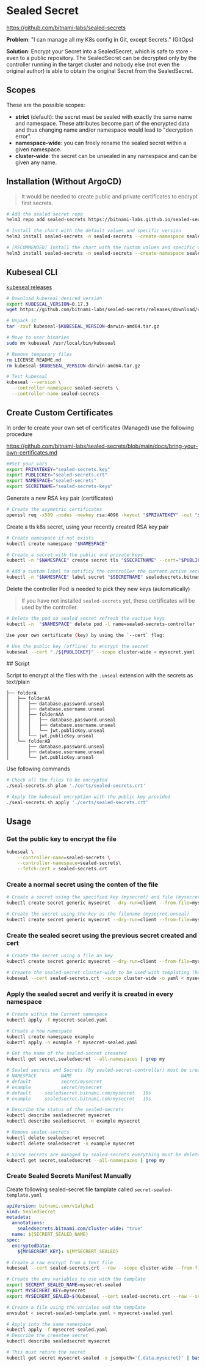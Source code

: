 # Sealed Secret

https://github.com/bitnami-labs/sealed-secrets

**Problem**: "I can manage all my K8s config in Git, except Secrets." (GitOps)

**Solution**: Encrypt your Secret into a SealedSecret, which is safe to store - even to a public repository. The SealedSecret can be decrypted only by the controller running in the target cluster and nobody else (not even the original author) is able to obtain the original Secret from the SealedSecret.

## Scopes

These are the possible scopes:

* **strict** (default): the secret must be sealed with exactly the same name and namespace. These attributes become part of the encrypted data and thus changing name and/or namespace would lead to "decryption error".
* **namespace-wide**: you can freely rename the sealed secret within a given namespace.
* **cluster-wide**: the secret can be unsealed in any namespace and can be given any name.

## Installation (Without ArgoCD)

> It would be needed to create public and private certificates to encrypt first secrets.

```bash
# Add the sealed secret repo
helm3 repo add sealed-secrets https://bitnami-labs.github.io/sealed-secrets

# Install the chart with the default values and specific version
helm3 install sealed-secrets -n sealed-secrets --create-namespace sealed-secrets/sealed-secrets --version 2.1.2

# [RECOMMENDED] Install the chart with the custom values and specific version (argocd/sealed-secrets.yaml)
helm3 install sealed-secrets -n sealed-secrets --create-namespace sealed-secrets/sealed-secrets --version 2.1.2 --set keyrenewperiod=720h0m0s
```

## Kubeseal CLI

[kubeseal releases](https://github.com/bitnami-labs/sealed-secrets/releases)

```bash
# Download kubeseal desired version
export KUBESEAL_VERSION=0.17.3
wget https://github.com/bitnami-labs/sealed-secrets/releases/download/v$KUBESEAL_VERSION/kubeseal-$KUBESEAL_VERSION-darwin-amd64.tar.gz

# Unpack it 
tar -zxvf kubeseal-$KUBESEAL_VERSION-darwin-amd64.tar.gz

# Move to user binaries
sudo mv kubeseal /usr/local/bin/kubeseal

# Remove temporary files
rm LICENSE README.md
rm kubeseal-$KUBESEAL_VERSION-darwin-amd64.tar.gz

# Test kubeseal 
kubeseal --version \
  --controller-namespace sealed-secrets \
  --controller-name sealed-secrets
```

## Create Custom Certificates

In order to create your own set of certificates (Managed) use the following procedure

https://github.com/bitnami-labs/sealed-secrets/blob/main/docs/bring-your-own-certificates.md

```bash
##Set your vars
export PRIVATEKEY="sealed-secrets.key"
export PUBLICKEY="sealed-secrets.crt"
export NAMESPACE="sealed-secrets"
export SECRETNAME="sealed-secrets-keys"
```

Generate a new RSA key pair (certificates)

```bash
# Create the asymetric certificates
openssl req -x509 -nodes -newkey rsa:4096 -keyout "$PRIVATEKEY" -out "$PUBLICKEY" -subj "/CN=sealed-secret/O=sealed-secret"
```

Create a tls k8s secret, using your recently created RSA key pair

```bash
# Create namespace if not exists
kubectl create namespace "$NAMESPACE"

# Create a secret with the public and private keys
kubectl -n "$NAMESPACE" create secret tls "$SECRETNAME" --cert="$PUBLICKEY" --key="$PRIVATEKEY"

# Add a custom label to notificy the controller the current active secret to use
kubectl -n "$NAMESPACE" label secret "$SECRETNAME" sealedsecrets.bitnami.com/sealed-secrets-key=active
```

Delete the controller Pod is needed to pick they new keys (automatically)

> If you have not installed `sealed-secrets` yet, these certificates will be used by the controller.

```bash
# Delete the pod so sealed secret refresh the aactive keys
kubectl -n  "$NAMESPACE" delete pod -l name=sealed-secrets-controller

Use your own certificate (key) by using the `--cert` flag:

# Use the public key (offline) to encrypt the secret
kubeseal --cert "./${PUBLICKEY}" --scope cluster-wide < mysecret.yaml | kubectl apply -f-
```

## Script

Script to encrypt al the files with the `.unseal` extension with the secrets as text/plain

```console
├── folderA
│   ├── folderAA
│   │   ├── database.password.unseal
│   │   ├── database.username.unseal
│   │   ├── folderAAA
│   │   │   ├── database.password.unseal
│   │   │   ├── database.username.unseal
│   │   │   └── jwt.publicKey.unseal
│   │   └── jwt.publicKey.unseal
│   └── folderAB
│       ├── database.password.unseal
│       ├── database.username.unseal
│       └── jwt.publicKey.unseal
```

Use following commands

```bash
# Check all the files to be encrypted
./seal-secrets.sh plan './certs/sealed-secrets.crt'

# Apply the kubeseal encryption with the public key provided
./seal-secrets.sh apply './certs/sealed-secrets.crt'
```

## Usage

### Get the public key to encrypt the file

```bash
kubeseal \
    --controller-name=sealed-secrets \
    --controller-namespace=sealed-secrets\
    --fetch-cert > sealed-secrets.crt
```

### Create a normal secret using the conten of the file

```bash
# Create a secret using the specified key (mysecret) and file (mysecret.unseal)
kubectl create secret generic mysecret --dry-run=client --from-file=mysecret=mysecret.unseal -o yaml > mysecret.yaml

# Create the secret using the key as the filename (mysecret.unseal)
kubectl create secret generic mysecret --dry-run=client --from-file=mysecret.unseal -o yaml > mysecret.yaml
```

### Create the sealed secret using the previous secret created and cert

```bash
# Create the secret using a file an key
kubectl create secret generic mysecret --dry-run=client --from-file=mysecret=mysecret.unseal -o yaml > mysecret.yaml

# Creaete the sealed-secret cluster-wide to be used with templating (helm chaart)
kubeseal --cert sealed-secrets.crt --scope cluster-wide -o yaml < mysecret.yaml > mysecret-sealed.yaml
```

### Apply the sealed secret and verify it is created in every namespace

```bash
# Create within the Current namespace
kubectl apply -f mysecret-sealed.yaml

# Create a new namespace
kubectl create namespace example
kubectl apply -n example -f mysecret-sealed.yaml

# Get the name of the sealed-secret creaated
kubectl get secret,sealedsecret --all-namespaces | grep my

# Sealed secrets and Secrets (by sealed-secret-controller) must be created in both namespaces
# NAMESPACE         NAME                                                        TYPE                                  DATA   AGE
# default           secret/mysecret                                             Opaque                                1      19s
# example           secret/mysecret                                             Opaque                                1      19s
# default     sealedsecret.bitnami.com/mysecret   19s
# example     sealedsecret.bitnami.com/mysecret   19s

# Describe the status of the sealed-secrets
kubectl describe sealedsecret mysecret
kubectl describe sealedsecret -n example mysecret

# Remove sealec-secrets
kubectl delete sealedsecret mysecret
kubectl delete sealedsecret -n example mysecret

# Since secrets are managed by sealed-secrets everything must be deleted
kubectl get secret,sealedsecret --all-namespaces | grep my

```

### Create Sealed Secrets Manifest Manually

Create following sealed-secret file tamplate called `secret-sealed-template.yaml`

```yaml
apiVersion: bitnami.com/v1alpha1
kind: SealedSecret
metadata:
  annotations:
    sealedsecrets.bitnami.com/cluster-wide: "true"
  name: ${SECRERT_SEALED_NAME}
spec:
  encryptedData:
    ${MYSECRERT_KEY}: ${MYSECRERT_SEALED}
```

```bash
# Create a raw encrypt from a text file
kubeseal --cert sealed-secrets.crt --raw --scope cluster-wide --from-file=mysecret.unseal

# Create the env variables to use with the template
export SECRERT_SEALED_NAME=mysecret-sealed
export MYSECRERT_KEY=mysecret
export MYSECRERT_SEALED=$(Kubeseal --cert sealed-secrets.crt --raw --scope cluster-wide --from-file=mysecret.unseal)

# Create a file using the variales and the template
envsubst < secret-sealed-template.yaml > mysecret-sealed.yaml

# Apply into the same namespace
kubectl apply -f mysecret-sealed.yaml
# Describe the creaatee secret
kubectl describe sealedsecret mysecret

# This must return the secret 
kubectl get secret mysecret-sealed -o jsonpath='{.data.mysecret}' | base64 -d
```
